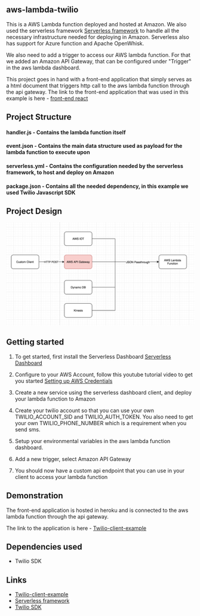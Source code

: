 ## aws-lambda-twilio

This is a AWS Lambda function deployed and hosted at Amazon. We also used the serverless framework [Serverless framework](https://serverless.com/) to handle all the necessary infrastructure needed for deploying in Amazon. Serverless also has support for Azure function and Apache OpenWhisk.

We also need to add a trigger to access our AWS lambda function. For that we added an Amazon API Gateway, that can be configured under "Trigger" in the aws lambda dashboard.

This project goes in hand with a front-end application that simply serves as a html document that triggers http call to the aws lambda function through the api gateway. The link to the front-end application that was used in this example is here - [front-end react](https://github.com/mrshawn191/serverless-twilio-example)

## Project Structure

#### handler.js - Contains the lambda function itself

#### event.json - Contains the main data structure used as payload for the lambda function to execute upon

#### serverless.yml - Contains the configuration needed by the serverless framework, to host and deploy on Amazon

#### package.json - Contains all the needed dependency, in this example we used Twilio Javascript SDK

## Project Design


![alt text](https://github.com/mrshawn191/aws-lambda-twilio/blob/master/aws%20serverless%20design.png "Logo Title Text 1")

## Getting started

1. To get started, first install the Serverless Dashboard [Serverless Dashboard](https://github.com/serverless/dashboard)

2. Configure to your AWS Account, follow this youtube tutorial video to get you started [Setting up AWS Credentials](https://www.youtube.com/watch?v=HSd9uYj2LJA)

3. Create a new service using the serverless dashboard client, and deploy your lambda function to Amazon

4. Create your twilio account so that you can use your own TWILIO_ACCOUNT_SID and TWILIO_AUTH_TOKEN. You also need to get your own TWILIO_PHONE_NUMBER which is a requirement when you send sms.

4. Setup your environmental variables in the aws lambda function dashboard.

5. Add a new trigger, select Amazon API Gateway

6. You should now have a custom api endpoint that you can use in your client to access your lambda function

## Demonstration

The front-end application is hosted in heroku and is connected to the aws lambda function through the api gateway.

The link to the application is here - [Twilio-client-example](https://github.com/mrshawn191/serverless-twilio-example)

## Dependencies used

- Twilio SDK

## Links

- [Twilio-client-example](https://github.com/mrshawn191/serverless-twilio-example)
- [Serverless framework](https://github.com/mzabriskie/axios)
- [Twilio SDK](https://github.com/mzabriskie/axios)